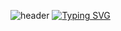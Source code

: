 ![header](https://capsule-render.vercel.app/api?type=waving&height=100&color=gradient&textBg=false&fontAlignY=39&descAlignY=61&section=header&reversal=false)
[![Typing SVG](https://readme-typing-svg.demolab.com?font=Fira+Code&pause=1000&vCenter=true&random=false&width=435&lines=Too+Salty+Github)](https://git.io/typing-svg)
<!--
**TooSalty0000/TooSalty0000** is a ✨ _special_ ✨ repository because its `README.md` (this file) appears on your GitHub profile.

Here are some ideas to get you started:

- 🔭 I’m currently working on ...
- 🌱 I’m currently learning ...
- 👯 I’m looking to collaborate on ...
- 🤔 I’m looking for help with ...
- 💬 Ask me about ...
- 📫 How to reach me: ...
- 😄 Pronouns: ...
- ⚡ Fun fact: ...
-->
